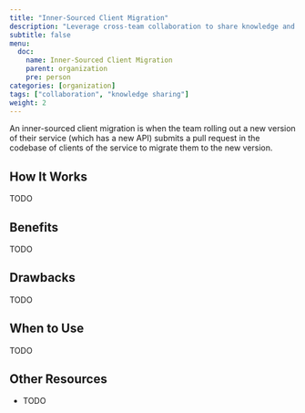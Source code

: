 ```yaml
---
title: "Inner-Sourced Client Migration"
description: "Leverage cross-team collaboration to share knowledge and distribute the modernization effort"
subtitle: false
menu:
  doc:
    name: Inner-Sourced Client Migration
    parent: organization
    pre: person
categories: [organization]
tags: ["collaboration", "knowledge sharing"]
weight: 2
---
```


An inner-sourced client migration is when the team rolling out a new version of their service (which has a new API) submits a pull request in the codebase of clients of the service to migrate them to the new version.

## How It Works

TODO

## Benefits

TODO

## Drawbacks

TODO

## When to Use

TODO

## Other Resources

- TODO
